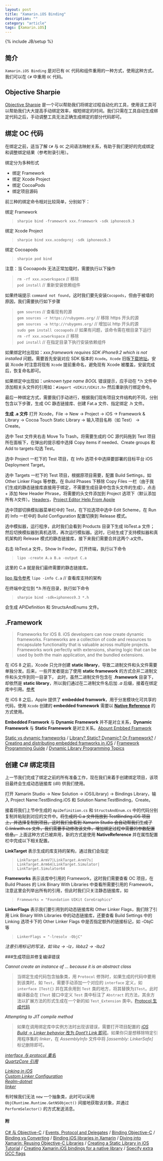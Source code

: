 ```yaml
---
layout: post
title: "Xamarin.iOS Binding"
description: ""
category: "article"
tags: [Xamarin.iOS]
---
```

{% include JB/setup %}

## 简介

`Xamarin.iOS Binding` 是对已有 `OC` 代码和组件重用的一种方式，使用这种方式，我们可以在 `C#` 中重用 `OC` 代码。

## Objective Sharpie

[Objective Sharpie](http://forums.xamarin.com/categories/ObjectiveSharpie) 是一个可以帮助我们将绑定过程自动化的工具，使用该工具可以帮助我们大大提高手动绑定效率，缩短绑定的时间。我们只需在工具自动生成绑定代码之后，手动调整工具无法正确生成绑定的部分代码即可。

## 绑定 OC 代码
在绑定之前，适当了解 `C#` 与 `OC` 之间语法映射关系，有助于我们更好的完成绑定和调整绑定结果（参考附录引用）。

绑定分为多种形式

- 绑定 Framework
- 绑定 Xcode Project
- 绑定 CocoaPods
- 绑定项目源码

前三种的绑定命令相对比较简单，分别如下：

绑定 Framework

> `sharpie bind -framework xxx.framework -sdk iphoneos9.3`

绑定 Xcode Project
> `sharpie bind xxx.xcodeproj -sdk iphoneos9.3`

绑定 Cocoapods
> `sharpie pod bind`

注意：当 Cocoapods 无法正常加载时，需要执行以下操作
> `rm -rf xxx.xcworkspace`  // 移除  
> `pod install`             // 重新安装依赖组件

如果终端提示 `command not found`，这时我们要先安装`Cocopods`，但由于被墙的原因，我们需要执行如下步骤
> `gem sources`  // 查看现有的源  
> `gem sources -r https://rubygems.org/`  // 移除 https 开头的源  
> `gem sources -a http://rubygems.org/`  // 增加以 http 开头的源  
> `sudo gem install cocoapods`  // 如果有问题，该命令需在根目录下运行  
> `rm -rf xxx.xcworkspace`  // 移除  
> `pod install`  // 在指定目录下执行安装依赖组件

如果绑定时出现如：*xxx.framework requires SDK iPhone9.2 which is not installed* 问题。需要首先安装对应 SDK 版本的 `Xcode`。`Xcode` 旧版[下载地址](https://developer.apple.com/downloads/)。安装 Xcode 时注意将现有 `Xcode` 提前重命名，避免现有 Xcode 被覆盖，安装完成后，恢复命名即可。

如果绑定中出现如：*unknown type name BOOL* 错误提示，应手动在 *.h 文件中添加相关头文件的引用如：`#import <UIKit/UIKit.h>` 然后重新执行绑定命令。

最后一种绑定方式，需要我们手动进行，根据我们现有项目文件结构的不同，分别包含以下步骤，生成 OC 静态链接库、创建 Fat.a 文件、指定绑定 .h 文件。

**生成 .a 文件**
打开 Xcode，File -> New -> Project -> iOS -> Framework & Library -> Cocoa Touch Static Library -> 输入项目名称（如 Test） -> Create。

选中 Test 文件夹右击 Move To Trash，将需要生成的 OC 源代码拖到 Test 项目所在面板下，在弹出的提示框中选择 Copy items if needed、Create groups 和 Add to targets:勾选 Test。

选中 Project 一栏下的 Test 项目，在 Info 选项卡中选择要部署的目标平台 iOS Deployment Target。

选中 Targets 一栏下的 Test 项目，根据原项目需要，配置 Build Settings，如 Other Linker Flags 等参数。在 Build Phases 下移除 Copy Files 一栏（由于我们生成的静态链接库直接用于绑定，不需要生成目录中包含头文件的生成），点击 + 添加 New Header Phrase，将需要的头文件添加到 Project 选项下（默认添加所有.h文件）。[Headers](http://stackoverflow.com/questions/10584936/understanding-xcodes-copy-headers-phase)，[Project Editor Help From Apple](https://developer.apple.com/library/ios/recipes/xcode_help-project_editor/_index.html)

选中顶部切换模拟器菜单栏中的 Test，在下拉选项中选中 Edit Scheme，在 Run 的 Info 一栏中的 Build Configuration 配置切换到 Release 模式。

选中模拟器，运行程序，此时我们会看到 Products 目录下生成 libTest.a 文件；然后切换模拟器到真机选项，再次运行模拟器。这时，已经生成了支持模拟器和真机架构的 Release 模式的静态链接库，接下来我们需要合并这两个.a文件。

右击 libTest.a 文件，Show In Finder。打开终端，执行以下命令
> `lipo -create A.a B.a -output C.a`

这里的 C.a 就是我们最终需要的静态链接库。

[lipo 指令参考](http://ss64.com/osx/lipo.html)
`lipo -info C.a`  // 查看库支持的架构

在终端中定位到 *.h 所在目录，执行如下命令
> `sharpie bind -sdk=iphoneos9.3 *.h`

会生成 APIDefinition 和 StructsAndEnums 文件。

## .Framework

> Frameworks for iOS 8. iOS developers can now create dynamic frameworks. Frameworks are a collection of code and resources to encapsulate functionality that is valuable across multiple projects. Frameworks work perfectly with extensions, sharing logic that can be used by both the main application, and the bundled extensions.

在 iOS 8 之前，Xcode 只允许创建 **static library**，导致二进制文件和头文件需要单独分发。后来，一些开发者提出了使用 **static framework** 的方式合并二进制文件和头文件到同一目录下， 此时，虽然二进制文件包含在 **.framework** 目录下，却依然是 **static library**，所以我们通过在二进制文件名后加 *.a* 后缀，接着在绑定库中引用。[参考](http://stackoverflow.com/questions/27899799/ios-static-vs-dynamic-frameworks-clarifications)

在 iOS 8 之后，Apple 提供了 **embedded framwork**，用于分发模块化可共享的代码，使用 `Xcode` 创建的 **embedded framework** 需要以 [**Native Reference**](https://developer.xamarin.com/guides/cross-platform/macios/native-references/) 的方式使用。

**Embedded Framwork** 与 **Dynamic Framework** 并不是对立关系，**Dynamic Framework** 与 **Static Framework** 是对立关系。[Abount Embbed Framwork](http://stackoverflow.com/questions/25080914/will-ios-8-support-dynamic-linking)

[Static vs dynamic frameworks](http://stackoverflow.com/questions/27899799/ios-static-vs-dynamic-frameworks-clarifications) /
[Library? Static? Dynamic? Or Framework?](http://stackoverflow.com/questions/15331056/library-static-dynamic-or-framework-project-inside-another-project) /
[Creating and distributing embedded framworks in iOS](http://code.hootsuite.com/an-introduction-to-creating-and-distributing-embedded-frameworks-in-ios/) /
[Framework Programming Guide](https://developer.apple.com/library/content/documentation/MacOSX/Conceptual/BPFrameworks/Concepts/WhatAreFrameworks.html) /
[Dynamic Library Programming Topics](https://developer.apple.com/library/content/documentation/DeveloperTools/Conceptual/DynamicLibraries/100-Articles/OverviewOfDynamicLibraries.html#//apple_ref/doc/uid/TP40001873-SW1)


## 创建 C# 绑定项目
上一节我们完成了绑定之前的所有准备工作，现在我们来着手创建绑定项目，该项目最终会生成动态链接库 (dll) 供我们使用。

打开 Xamarin Studio -> New Solution -> iOS(Library) -> Bindings Library，输入 Project Name:TestBinding.iOS 和 Solution Name:TestBinding，Create。

接着将我们上节中生成的 `ApiDefinition.cs` 和 `StructsAndEnum.cs` 中的代码分别复制并粘贴到对应的文件中。~~将生成的 C.a 文件拖放到 TestBinding.iOS 项目上，并选择复制到项目。这时我们会看到 Xamarin Studio 会自动帮我们生成了 C.linkwith.cs 文件，我们需要手动修改该文件，增加绑定过程中需要的参数配置信息。~~ 上面这种方式已被弃用，新的方式是使用 **NativeReference** 并在属性配置栏中完成以下相关配置。

**LinkTarget** 表示生成的库支持的架构，通过我们会指定
> `LinkTarget.ArmV7|LinkTarget.ArmV7s|`  
> `LinkTarget.Arm64|LinkTarget.Simulator|`  
> `LinkTarget.Simulator64`

**Frameworks** 表示该库中引用的 Framework，这时我们需要查看 OC 项目，在 Build Phases 的 Link Binary With Libraries 中查看所需要引用的 Framework，注意这里会列举出所有的引用，但此时我们只关注静态链接库，如

> `Frameworks = "Foundation UIKit CoreGraphics"`

**LinkerFlags** 表示我们要引用到的动态链接库和 Other Linker Flags，我们除了引用 Link Binary With Libraries 中的动态链接库，还要查看 Build Settings 中的 Linking 选项卡下的 Other Linker Flags 中是否指定额外的链接标记，如 -ObjC 等

> `LinkerFlags = "-lresolv -ObjC"`

*注意引用标记的写法，如 libz -> -lz，libbz2 -> -lbz2*

###生成项目并修复编译错误

*Cannot create an instance of ... because it is an abstract class*

> 当绑定生成代码包含抽象类，用 `Protocol` 修饰时，如果生成的代码中要用到该类时，如 `Test`，需要手动添加一个对应的 `interface` 定义，如 `interface ITest{}` 并在其余用到 `Test` 类的地方，将其替换为`ITest`。此时编译器会在 `ITest` 接口中定义 `Test` 类中标注了 `Abstract` 的方法，其余方法以扩展方法的形式生成在一个新的如 `Test_Extension` 类中。[Protocol 生成代码](https://developer.xamarin.com/guides/cross-platform/macios/binding/binding-types-reference/#Protocols)
 
 *Attempting to JIT compile method*
 
 > 如果在调用绑定库中实例方法时出现该错误，需要打开项目配置的 [*iOS Build* -> *Linker behavior* 改为 *Dont't Link* 即可](https://forums.xamarin.com/discussion/2184/attempting-to-jit-compile-method)。如果你只是想移除特定引用程序集的 *linker*，在 *AssemblyInfo* 文件中将 *[assembly: LinkerSafe]* 标记删除即可。
 
[*interface 与 protocol 重名*](https://forums.xamarin.com/discussion/31684/binding-when-a-protocol-has-the-same-name-as-a-class-implementing-it)  
[*QuartzCore 引用*](https://stackoverflow.com/questions/14734102/quartzcore-framework-for-mono-develop)
 
[*Linking in iOS*](https://developer.xamarin.com/guides/ios/advanced_topics/linker/)   
[*Custom Linker Configuration*](https://developer.xamarin.com/guides/cross-platform/advanced/custom_linking/)  
[*Realm-dotnet*](https://github.com/realm/realm-dotnet/pull/622/files)  
[*linker*](http://www.mono-project.com/docs/tools+libraries/tools/linker/)
 
有时候我们无法 `new` 一个抽象类，此时可以采用 `ObjCRuntime.Runtime.GetNSObject()` 间接地获取该对象，并通过 `PerformSelector()` 的方式发送消息。

#### 附
[C# 与 Objective-C](https://developer.xamarin.com/guides/ios/advanced_topics/xamarin_for_objc/) /
[Events, Protocol and Delegates](https://developer.xamarin.com/guides/ios/application_fundamentals/delegates,_protocols,_and_events/) /
[Binding Objective-C](https://developer.xamarin.com/guides/cross-platform/macios/binding/) / [Binding vs Converting](http://pierceboggan.tumblr.com/page/2) / [Binding iOS libraries in Xamarin](http://www.jimbobbennett.io/binding-ios-libraries-in-xamarin/) / [Diving into Xamarin: Reusing Objective-C Libraries](https://medium.com/xamarin-development/diving-into-xamarin-reusing-objective-c-libraries-18b6f29c7922) / [Creating a Static Library in iOS Tutorial](https://www.raywenderlich.com/41377/creating-a-static-library-in-ios-tutorial) / [Creating Xamarin.iOS bindings for a native library](http://kannan-chandra.com/posts/xamarin-binding-appsee/) / [Specify extra GCC flags](http://ipixels.net/blog/specify-extra-gcc-flags-for-native-library-binding-in-xamarin-ios/)